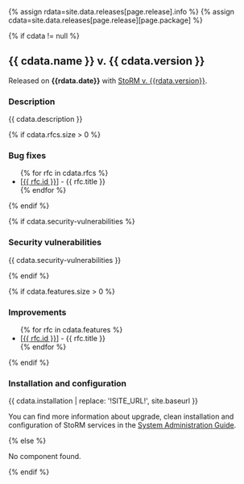 
{% assign rdata=site.data.releases[page.release].info %}
{% assign cdata=site.data.releases[page.release][page.package] %}

{% if cdata != null %}

## {{ cdata.name }} v. {{ cdata.version }}

Released on **{{rdata.date}}** with [StoRM v. {{rdata.version}}]({{site.baseurl}}{{site.releasenotes_path}}/StoRM-v{{rdata.version}}.html).

### Description

{{ cdata.description }}

{% if cdata.rfcs.size > 0 %}

### Bug fixes

<ul>
{% for rfc in cdata.rfcs %}
  <li>[<a href="{{ site.issue_base_url }}{{ rfc.id }}">{{ rfc.id }}</a>] - {{ rfc.title }}</li>
{% endfor %}
</ul>

{% endif %}

{% if cdata.security-vulnerabilities %}

### Security vulnerabilities

{{ cdata.security-vulnerabilities }}

{% endif %}

{% if cdata.features.size > 0 %}

### Improvements

<ul>
{% for rfc in cdata.features %}
  <li>[<a href="{{ site.issue_base_url }}{{ rfc.id }}">{{ rfc.id }}</a>] - {{ rfc.title }}</li>
{% endfor %}
</ul>

{% endif %}

### Installation and configuration

{{ cdata.installation | replace: '!SITE_URL!', site.baseurl }}

You can find more information about upgrade, clean installation and configuration of
StoRM services in the [System Administration Guide]({{site.baseurl}}/documentation/sysadmin-guide/).

{% else %}

No component found.

{% endif %}
